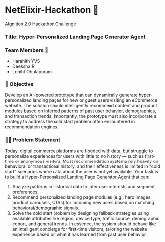 # NetElixir-Hackathon 👾
AIgnition 2.0 Hackathon Challenge

### Title: Hyper-Personalized Landing Page Generator Agent
### Team Members 👥
- Harahith YVS
- Deeksha R
- Lohiht Obulapuram
  
### 🌟 Objective
Develop an AI-powered prototype that can dynamically generate hyper-personalized landing
pages for new or guest users visiting an eCommerce website. The solution should intelligently
recommend content and product modules based on inferred patterns of past user behavior,
demographics, and transaction trends. Importantly, the prototype must also incorporate a
strategy to address the cold start problem often encountered in recommendation engines.

### ✍🏻 Problem Statement
Today, digital commerce platforms are flooded with data, but struggle to personalize
experiences for users with little to no history — such as first-time or anonymous visitors. Most
recommendation systems rely heavily on behavioral or transactional history, and their
effectiveness is limited in "cold start" scenarios where data about the user is not yet available.
Your task is to build a Hyper-Personalized Landing Page Generator Agent that can:
1. Analyze patterns in historical data to infer user interests and segment preferences.
2. Recommend personalized landing page modules (e.g., hero images, product
carousels, CTAs) for incoming new users based on matching behavioral/demographic
signals.
3. Solve the cold start problem by designing fallback strategies using available attributes
like region, device type, traffic source, demographic cohort, and general trends.
In essence, the system should behave like an intelligent concierge for first-time visitors, tailoring
the website experience based on what it has learned from past user behavior.
